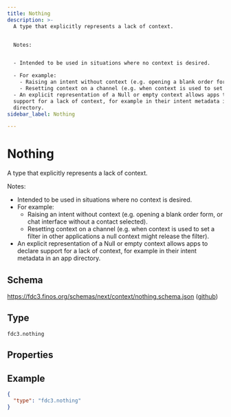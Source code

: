 ```yaml
---
title: Nothing
description: >-
  A type that explicitly represents a lack of context.


  Notes:


  - Intended to be used in situations where no context is desired.

  - For example:
    - Raising an intent without context (e.g. opening a blank order form, or chat interface without a contact selected).
    - Resetting context on a channel (e.g. when context is used to set a filter in other applications a null context might release the filter).
  - An explicit representation of a Null or empty context allows apps to declare
  support for a lack of context, for example in their intent metadata in an app
  directory.
sidebar_label: Nothing

---
```


# Nothing

A type that explicitly represents a lack of context.

Notes:

- Intended to be used in situations where no context is desired.
- For example:
  - Raising an intent without context (e.g. opening a blank order form, or chat interface without a contact selected).
  - Resetting context on a channel (e.g. when context is used to set a filter in other applications a null context might release the filter).
- An explicit representation of a Null or empty context allows apps to declare support for a lack of context, for example in their intent metadata in an app directory.

## Schema

<https://fdc3.finos.org/schemas/next/context/nothing.schema.json> ([github](https://github.com/finos/FDC3/tree/main/schemas/context/nothing.schema.json))

## Type

`fdc3.nothing`

## Properties

## Example

```json
{
  "type": "fdc3.nothing"
}
```

